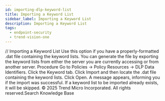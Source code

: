 ```yaml
---
id: importing-dlp-keyword-list
title: Importing a Keyword List
sidebar_label: Importing a Keyword List
description: Importing a Keyword List
tags:
  - endpoint-security
  - trend-vision-one
---
```


/*<![CDATA[*/ $('#title').html($('meta[name=map-description]').attr('content')); /*]]>*/ Importing a Keyword List Use this option if you have a properly-formatted .dat file containing the keyword lists. You can generate the file by exporting the keyword lists from either the server you are currently accessing or from another server. Procedure Go to Policies → Policy Resources → DLP Data Identifiers. Click the Keyword tab. Click Import and then locate the .dat file containing the keyword lists. Click Open. A message appears, informing you if the import was successful. If a keyword list to be imported already exists, it will be skipped. © 2025 Trend Micro Incorporated. All rights reserved.Search Knowledge Base